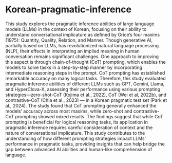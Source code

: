 # Korean-pragmatic-inference
This study explores the pragmatic inference abilities of large language models (LLMs) in the context of Korean, focusing on their ability to understand conversational implicature as defined by Grice’s four maxims (1975): Quantity, Quality, Relation, and Manner. Though generative AI, partially based on LLMs, has revolutionized natural language processing (NLP), their effects in interpreting an implied meaning in human conversation remains significant challenges. One approach to improving this aspect is through chain-of-thought (CoT) prompting, which enables the models to solve tasks in a step-by-step manner by incorporating intermediate reasoning steps in the prompt. CoT prompting has established remarkable accuracy on many logical tasks. Therefore, this study evaluated pragmatic inference abilities of different LLMs such as GPT, Gemini, Llama, and HyperClova-X, assessing their performance using various prompting strategies—zero-shot-CoT (Kojima et al., 2022), CoT (Wei et al, 2022b), and contrastive-CoT (Chia et al., 2023) — in a Korean pragmatic test set (Park et al., 2024). The study found that CoT prompting generally enhanced the models’ accuracy across most maxims, while zero-shot and contrastive-CoT prompting showed mixed results. The findings suggest that while CoT prompting is beneficial for logical reasoning tasks, its application in pragmatic inference requires careful consideration of context and the nature of conversational implicature. This study contributes to the understanding of how different prompting strategies impact LLMs’ performance in pragmatic tasks, providing insights that can help bridge the gap between advanced AI abilities and human-like comprehension of language.

